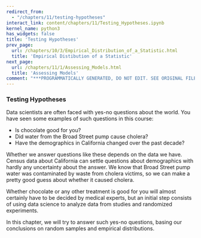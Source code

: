 ```yaml
---
redirect_from:
  - "/chapters/11/testing-hypotheses"
interact_link: content/chapters/11/Testing_Hypotheses.ipynb
kernel_name: python3
has_widgets: false
title: 'Testing Hypotheses'
prev_page:
  url: /chapters/10/3/Empirical_Distribution_of_a_Statistic.html
  title: 'Empirical Distibution of a Statistic'
next_page:
  url: /chapters/11/1/Assessing_Models.html
  title: 'Assessing Models'
comment: "***PROGRAMMATICALLY GENERATED, DO NOT EDIT. SEE ORIGINAL FILES IN /content***"
---
```

### Testing Hypotheses

Data scientists are often faced with yes-no questions about the world. You have seen some examples of such questions in this course:

- Is chocolate good for you?
- Did water from the Broad Street pump cause cholera?
- Have the demographics in California changed over the past decade?

Whether we answer questions like these depends on the data we have. Census data about California can settle questions about demographics with hardly any uncertainty about the answer. We know that Broad Street pump water was contaminated by waste from cholera victims, so we can make a pretty good guess about whether it caused cholera. 

Whether chocolate or any other treatment is good for you will almost certainly have to be decided by medical experts, but an initial step consists of using data science to analyze data from studies and randomized experiments. 

In this chapter, we will try to answer such yes-no questions, basing our conclusions on random samples and empirical distributions. 

